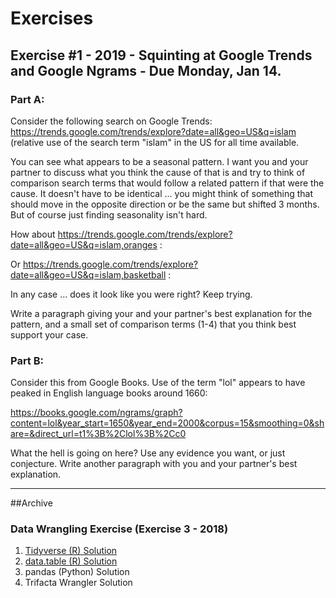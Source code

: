 # Exercises

## Exercise #1 - 2019 - Squinting at Google Trends and Google Ngrams - Due Monday, Jan 14.

### Part A:

Consider the following search on Google Trends: https://trends.google.com/trends/explore?date=all&geo=US&q=islam (relative use of the search term "islam" in the US for all time available.

<script type="text/javascript" src="https://ssl.gstatic.com/trends_nrtr/1671_RC04/embed_loader.js"></script> <script type="text/javascript"> trends.embed.renderExploreWidget("TIMESERIES", {"comparisonItem":[{"keyword":"islam","geo":"US","time":"2004-01-01 2019-01-07"}],"category":0,"property":""}, {"exploreQuery":"date=all&geo=US&q=islam","guestPath":"https://trends.google.com:443/trends/embed/"}); </script>

You can see what appears to be a seasonal pattern. I want you and your partner to discuss what you think the cause of that is and try to think of comparison search terms that would follow a related pattern if that were the cause. It doesn't have to be identical ... you might think of something that should move in the opposite direction or be the same but shifted 3 months. But of course just finding seasonality isn't hard. 

How about https://trends.google.com/trends/explore?date=all&geo=US&q=islam,oranges :

<script type="text/javascript" src="https://ssl.gstatic.com/trends_nrtr/1671_RC04/embed_loader.js"></script> <script type="text/javascript"> trends.embed.renderExploreWidget("TIMESERIES", {"comparisonItem":[{"keyword":"islam","geo":"US","time":"2004-01-01 2019-01-07"},{"keyword":"oranges","geo":"US","time":"2004-01-01 2019-01-07"}],"category":0,"property":""}, {"exploreQuery":"date=all&geo=US&q=islam,oranges","guestPath":"https://trends.google.com:443/trends/embed/"}); </script> 

Or https://trends.google.com/trends/explore?date=all&geo=US&q=islam,basketball :

<script type="text/javascript" src="https://ssl.gstatic.com/trends_nrtr/1671_RC04/embed_loader.js"></script> <script type="text/javascript"> trends.embed.renderExploreWidget("TIMESERIES", {"comparisonItem":[{"keyword":"islam","geo":"US","time":"2004-01-01 2019-01-07"},{"keyword":"basketball","geo":"US","time":"2004-01-01 2019-01-07"}],"category":0,"property":""}, {"exploreQuery":"date=all&geo=US&q=islam,basketball","guestPath":"https://trends.google.com:443/trends/embed/"}); </script>

In any case ... does it look like you were right? Keep trying.

Write a paragraph giving your and your partner's best explanation for the pattern, and a small set of comparison terms (1-4) that you think best support your case. 

### Part B:

Consider this from Google Books. Use of the term "lol" appears to have peaked in English language books around 1660:

https://books.google.com/ngrams/graph?content=lol&year_start=1650&year_end=2000&corpus=15&smoothing=0&share=&direct_url=t1%3B%2Clol%3B%2Cc0

What the hell is going on here? Use any evidence you want, or just conjecture. Write another paragraph with you and your partner's best explanation.

----

##Archive

### Data Wrangling Exercise (Exercise 3 - 2018)

1. [Tidyverse (R) Solution](https://burtmonroe.github.io/SoDA501/Exercises/Exercise3-2018/TidyverseSolution)
2. [data.table (R) Solution](https://burtmonroe.github.io/SoDA501/Exercises/Exercise3-2018/data.tableSolution)
3. pandas (Python) Solution
4. Trifacta Wrangler Solution
